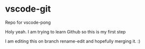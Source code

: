 # vscode-git


Repo for vscode-pong

Holy yeah. I am trying to learn Github so this is my first step

I am editing this on branch rename-edit and hopefully merging it. :)

